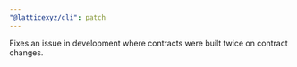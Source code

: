 ```yaml
---
"@latticexyz/cli": patch
---
```


Fixes an issue in development where contracts were built twice on contract changes.
